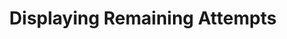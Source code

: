 ---
title: Displaying Remaining Attempts
redirect_to: "/releases/v10.0.0/authors/assessment_displaying_attempts"
---